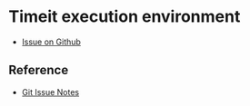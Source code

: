 # Timeit execution environment

- [Issue on Github](https://github.com/python/cpython/issues/42765)

## Reference

- [Git Issue Notes](./git_issue.md)

